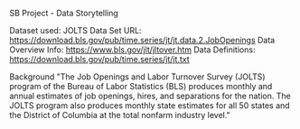 SB Project - Data Storytelling

Dataset used: JOLTS
Data Set URL: https://download.bls.gov/pub/time.series/jt/jt.data.2.JobOpenings
Data Overview Info: https://www.bls.gov/jlt/jltover.htm
Data Definitions: https://download.bls.gov/pub/time.series/jt/jt.txt

Background
"The Job Openings and Labor Turnover Survey (JOLTS) program of the Bureau of Labor Statistics (BLS) 
produces monthly and annual estimates of job openings, hires, and separations for the nation. 
The JOLTS program also produces monthly state estimates for all 50 states and the District of 
Columbia at the total nonfarm industry level."

